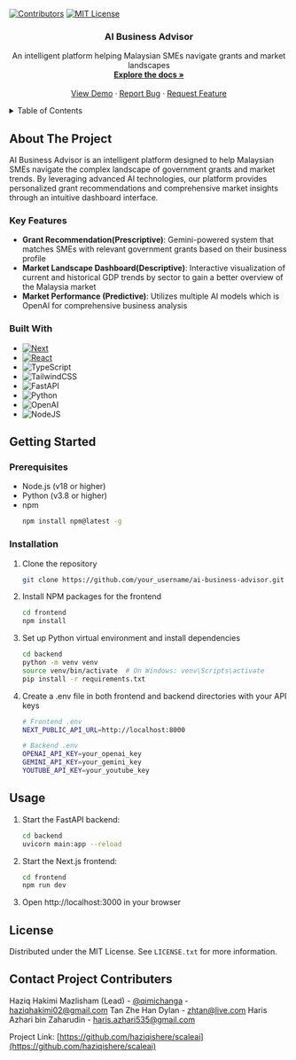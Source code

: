 <!-- Improved compatibility of back to top link: See: https://github.com/othneildrew/Best-README-Template/pull/73 -->
<a id="readme-top"></a>

<!-- PROJECT SHIELDS -->
[![Contributors][contributors-shield]][contributors-url]
[![MIT License][license-shield]][license-url]

<!-- PROJECT LOGO -->
<div align="center">
  <h3 align="center">AI Business Advisor</h3>

  <p align="center">
    An intelligent platform helping Malaysian SMEs navigate grants and market landscapes
    <br />
    <a href="#documentation"><strong>Explore the docs »</strong></a>
    <br />
    <br />
    <a href="#demo">View Demo</a>
    ·
    <a href="issues">Report Bug</a>
    ·
    <a href="issues">Request Feature</a>
  </p>
</div>

<!-- TABLE OF CONTENTS -->
<details>
  <summary>Table of Contents</summary>
  <ol>
    <li>
      <a href="#about-the-project">About The Project</a>
      <ul>
        <li><a href="#key-features">Key Features</a></li>
        <li><a href="#built-with">Built With</a></li>
      </ul>
    </li>
    <li>
      <a href="#getting-started">Getting Started</a>
      <ul>
        <li><a href="#prerequisites">Prerequisites</a></li>
        <li><a href="#installation">Installation</a></li>
      </ul>
    </li>
    <li><a href="#usage">Usage</a></li>
    <li><a href="#roadmap">Roadmap</a></li>
    <li><a href="#contributing">Contributing</a></li>
    <li><a href="#license">License</a></li>
    <li><a href="#contact">Contact</a></li>
  </ol>
</details>

<!-- ABOUT THE PROJECT -->
## About The Project

AI Business Advisor is an intelligent platform designed to help Malaysian SMEs navigate the complex landscape of government grants and market trends. By leveraging advanced AI technologies, our platform provides personalized grant recommendations and comprehensive market insights through an intuitive dashboard interface.

### Key Features

* **Grant Recommendation(Prescriptive)**: Gemini-powered system that matches SMEs with relevant government grants based on their business profile
* **Market Landscape Dashboard(Descriptive)**: Interactive visualization of current and historical GDP trends by sector to gain a better overview of the Malaysia market
* **Market Performance (Predictive)**: Utilizes multiple AI models which is OpenAI for comprehensive business analysis


### Built With

* [![Next][Next.js]][Next-url]
* [![React][React.js]][React-url]
* ![TypeScript](https://img.shields.io/badge/typescript-%23007ACC.svg?style=for-the-badge&logo=typescript&logoColor=white)
* ![TailwindCSS](https://img.shields.io/badge/tailwindcss-%2338B2AC.svg?style=for-the-badge&logo=tailwind-css&logoColor=white)
* ![FastAPI](https://img.shields.io/badge/FastAPI-005571?style=for-the-badge&logo=fastapi)
* ![Python](https://img.shields.io/badge/python-3670A0?style=for-the-badge&logo=python&logoColor=ffdd54)
* ![OpenAI](https://img.shields.io/badge/OpenAI-412991?style=for-the-badge&logo=openai&logoColor=white)
* ![NodeJS](https://img.shields.io/badge/node.js-6DA55F?style=for-the-badge&logo=node.js&logoColor=white)

<!-- GETTING STARTED -->
## Getting Started

### Prerequisites

* Node.js (v18 or higher)
* Python (v3.8 or higher)
* npm
  ```sh
  npm install npm@latest -g
  ```

### Installation

1. Clone the repository
   ```sh
   git clone https://github.com/your_username/ai-business-advisor.git
   ```

2. Install NPM packages for the frontend
   ```sh
   cd frontend
   npm install
   ```

3. Set up Python virtual environment and install dependencies
   ```sh
   cd backend
   python -m venv venv
   source venv/bin/activate  # On Windows: venv\Scripts\activate
   pip install -r requirements.txt
   ```

4. Create a .env file in both frontend and backend directories with your API keys
   ```sh
   # Frontend .env
   NEXT_PUBLIC_API_URL=http://localhost:8000
   
   # Backend .env
   OPENAI_API_KEY=your_openai_key
   GEMINI_API_KEY=your_gemini_key
   YOUTUBE_API_KEY=your_youtube_key
   ```

<!-- USAGE -->
## Usage

1. Start the FastAPI backend:
   ```sh
   cd backend
   uvicorn main:app --reload
   ```

2. Start the Next.js frontend:
   ```sh
   cd frontend
   npm run dev
   ```

3. Open http://localhost:3000 in your browser


<!-- LICENSE -->
## License

Distributed under the MIT License. See `LICENSE.txt` for more information.

<!-- CONTACT -->
## Contact Project Contributers

Haziq Hakimi Mazlisham (Lead) - [@qimichanga](https://twitter.com/qimichanga) - haziqhakimi02@gmail.com
Tan Zhe Han Dylan -  zhtan@live.com
Haris Azhari bin Zaharudin -  haris.azhari535@gmail.com

Project Link: [https://github.com/haziqishere/scaleai](https://github.com/haziqishere/scaleai)

<!-- MARKDOWN LINKS & IMAGES -->
[contributors-shield]: https://img.shields.io/github/contributors/othneildrew/Best-README-Template.svg?style=for-the-badge
[contributors-url]: https://github.com/othneildrew/Best-README-Template/graphs/contributors
[license-shield]: https://img.shields.io/github/license/othneildrew/Best-README-Template.svg?style=for-the-badge
[license-url]: https://github.com/othneildrew/Best-README-Template/blob/master/LICENSE.txt
[Next.js]: https://img.shields.io/badge/next.js-000000?style=for-the-badge&logo=nextdotjs&logoColor=white
[Next-url]: https://nextjs.org/
[React.js]: https://img.shields.io/badge/React-20232A?style=for-the-badge&logo=react&logoColor=61DAFB
[React-url]: https://reactjs.org/